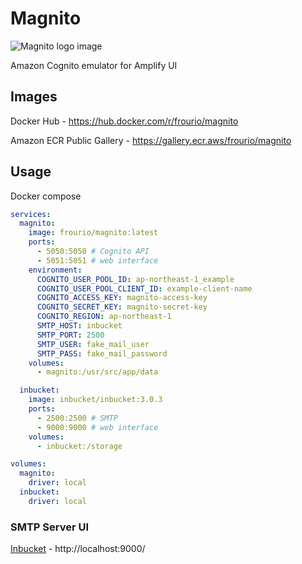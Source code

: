 # Magnito

<picture>
  <source media="(prefers-color-scheme: dark)" srcset="https://frouriojs.github.io/magnito/logos/icon-text-dark.svg">
  <source media="(prefers-color-scheme: light)" srcset="https://frouriojs.github.io/magnito/logos/icon-text-light.svg">
  <img alt="Magnito logo image" src="https://frouriojs.github.io/magnito/logos/icon-text-light.svg">
</picture>

Amazon Cognito emulator for Amplify UI

## Images

Docker Hub - https://hub.docker.com/r/frourio/magnito

Amazon ECR Public Gallery - https://gallery.ecr.aws/frourio/magnito

## Usage

Docker compose

```yml
services:
  magnito:
    image: frourio/magnito:latest
    ports:
      - 5050:5050 # Cognito API
      - 5051:5051 # web interface
    environment:
      COGNITO_USER_POOL_ID: ap-northeast-1_example
      COGNITO_USER_POOL_CLIENT_ID: example-client-name
      COGNITO_ACCESS_KEY: magnito-access-key
      COGNITO_SECRET_KEY: magnito-secret-key
      COGNITO_REGION: ap-northeast-1
      SMTP_HOST: inbucket
      SMTP_PORT: 2500
      SMTP_USER: fake_mail_user
      SMTP_PASS: fake_mail_password
    volumes:
      - magnito:/usr/src/app/data

  inbucket:
    image: inbucket/inbucket:3.0.3
    ports:
      - 2500:2500 # SMTP
      - 9000:9000 # web interface
    volumes:
      - inbucket:/storage

volumes:
  magnito:
    driver: local
  inbucket:
    driver: local
```

### SMTP Server UI

[Inbucket](https://inbucket.org) - http://localhost:9000/
